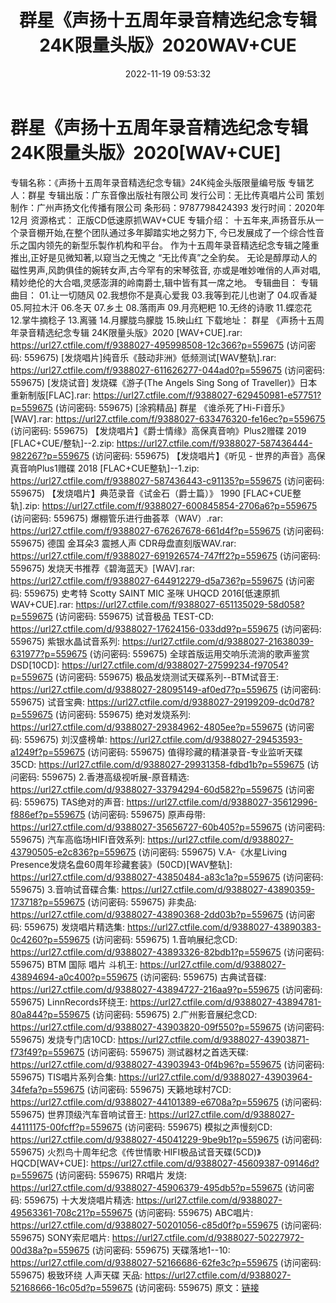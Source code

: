 ﻿---
title: 群星《声扬十五周年录音精选纪念专辑24K限量头版》2020WAV+CUE
date: 2022-11-19 09:53:32
categories: WAV车载音乐、镜像
tags: 华语中文
---
# 群星《声扬十五周年录音精选纪念专辑24K限量头版》2020[WAV+CUE]

专辑名称：《声扬十五周年录音精选纪念专辑》24K纯金头版限量编号版
专辑艺人：群星
专辑出版：广东音像出版社有限公司
发行公司：无比传真唱片公司
策划制作：广州声扬文化传播有限公司
条形码：9787798424393
发行时间：2020年12月
资源格式： 正版CD低速原抓WAV+CUE
专辑介绍：
十五年来,声扬音乐从一个录音棚开始,在整个团队通过多年脚踏实地之努力下,
今已发展成了一个综合性音乐之国内领先的新型乐製作机构和平台。
作为十五周年录音精选纪念专辑之隆重推出,正好是见微知著,以窥当之无愧之 “无比传真”之全豹矣。
无论是醇厚动人的磁性男声,风韵俱佳的婉转女声,古今罕有的宋琴弦音,
亦或是唯妙唯俏的人声对唱,精妙绝伦的大合唱,灵感澎湃的岭南爵士,辑中皆有其一席之地。
专辑曲目：
专辑曲目：
01.让一切随风
02.我想你不是真心爱我
03.我等到花儿也谢了
04.叹香凝
05.阿拉木汗
06.冬天
07.乡土
08.落雨声
09.月亮粑粑
10.无终的诗歌
11.蝶恋花
12.掌牛摘稔子
13.离骚
14.月朦胧鸟朦胧
15.映山红
下载地址：
群星 《声扬十五周年录音精选纪念专辑 24K限量头版》2020 [WAV+CUE].rar: https://url27.ctfile.com/f/9388027-495998508-12c366?p=559675
(访问密码: 559675)
[发烧唱片]纯音乐《鼓动非洲》低频测试[WAV整轨].rar: https://url27.ctfile.com/f/9388027-611626277-044ad0?p=559675
(访问密码: 559675)
[发烧试音] 发烧碟《游子(The Angels Sing Song of
Traveller)》日本重新制版[FLAC].rar: https://url27.ctfile.com/f/9388027-629450981-e57751?p=559675
(访问密码: 559675)
[涂鸦精品] 群星 《谁杀死了Hi-Fi音乐》[WAV].rar: https://url27.ctfile.com/f/9388027-633476320-fe16ec?p=559675
(访问密码: 559675)
【发烧唱片】《爵士情缘》高保真音响》Plus2赠碟 2019 [FLAC+CUE/整轨]--2.zip: https://url27.ctfile.com/f/9388027-587436444-982267?p=559675
(访问密码: 559675)
【发烧唱片】《听见 - 世界的声音》高保真音响Plus1赠碟 2018 [FLAC+CUE整轨]--1.zip:
https://url27.ctfile.com/f/9388027-587436443-c91135?p=559675
(访问密码: 559675)
【发烧唱片】典范录音《试金石（爵士篇）》 1990 [FLAC+CUE整轨].zip: https://url27.ctfile.com/f/9388027-600845854-2706a6?p=559675
(访问密码: 559675)
爆棚管乐进行曲荟萃（WAV）.rar: https://url27.ctfile.com/f/9388027-676267678-661d4f?p=559675
(访问密码: 559675)
德国 金耳朵3 震撼人声 CDR母盘直刻版WAV.rar: https://url27.ctfile.com/f/9388027-691926574-747ff2?p=559675
(访问密码: 559675)
发烧天书推荐《碧海蓝天》[WAV].rar: https://url27.ctfile.com/f/9388027-644912279-d5a736?p=559675
(访问密码: 559675)
史考特 Scotty SAINT MIC 圣咪 UHQCD 2016[低速原抓WAV+CUE].rar: https://url27.ctfile.com/f/9388027-651135029-58d058?p=559675
(访问密码: 559675)
试音极品 TEST-CD: https://url27.ctfile.com/d/9388027-17624156-033dd9?p=559675
(访问密码: 559675)
紫银水晶试音系列: https://url27.ctfile.com/d/9388027-21638039-631977?p=559675
(访问密码: 559675)
全球首版运用交响乐流淌的歌声鉴赏DSD[10CD]: https://url27.ctfile.com/d/9388027-27599234-f97054?p=559675
(访问密码: 559675)
极品发烧测试天碟系列--BTM试音王: https://url27.ctfile.com/d/9388027-28095149-af0ed7?p=559675
(访问密码: 559675)
试音宝典: https://url27.ctfile.com/d/9388027-29199209-dc0d78?p=559675
(访问密码: 559675)
绝对发烧系列: https://url27.ctfile.com/d/9388027-29384962-4805ee?p=559675
(访问密码: 559675)
刘汉盛榜单: https://url27.ctfile.com/d/9388027-29453593-a1249f?p=559675
(访问密码: 559675)
值得珍藏的精湛录音-专业监听天碟35CD: https://url27.ctfile.com/d/9388027-29931358-fdbd1b?p=559675
(访问密码: 559675)
2.香港高级视听展-原音精选: https://url27.ctfile.com/d/9388027-33794294-60d582?p=559675
(访问密码: 559675)
TAS绝对的声音: https://url27.ctfile.com/d/9388027-35612996-f886ef?p=559675
(访问密码: 559675)
原声母带: https://url27.ctfile.com/d/9388027-35656727-60b405?p=559675
(访问密码: 559675)
汽车高临场HIFI音效系列: https://url27.ctfile.com/d/9388027-43790505-e2c836?p=559675
(访问密码: 559675)
V.A-《水星Living Presence发烧名盘60周年珍藏套装》(50CD)[WAV整轨]: https://url27.ctfile.com/d/9388027-43850484-a83c1a?p=559675
(访问密码: 559675)
3.音响试音碟合集: https://url27.ctfile.com/d/9388027-43890359-173718?p=559675
(访问密码: 559675)
非卖品: https://url27.ctfile.com/d/9388027-43890368-2dd03b?p=559675
(访问密码: 559675)
发烧唱片精选集: https://url27.ctfile.com/d/9388027-43890383-0c4260?p=559675
(访问密码: 559675)
1.音响展纪念CD: https://url27.ctfile.com/d/9388027-43893326-82bdb1?p=559675
(访问密码: 559675)
BTM 国际 唱片 斗机王: https://url27.ctfile.com/d/9388027-43894694-a0c400?p=559675
(访问密码: 559675)
古典试音碟: https://url27.ctfile.com/d/9388027-43894727-216aa9?p=559675
(访问密码: 559675)
LinnRecords环绕王: https://url27.ctfile.com/d/9388027-43894781-80a844?p=559675
(访问密码: 559675)
2.广州影音展纪念CD: https://url27.ctfile.com/d/9388027-43903820-09f550?p=559675
(访问密码: 559675)
发烧专门店10CD: https://url27.ctfile.com/d/9388027-43903871-f73f49?p=559675
(访问密码: 559675)
测试器材之首选天碟: https://url27.ctfile.com/d/9388027-43903943-0f4b96?p=559675
(访问密码: 559675)
TIS唱片系列合集: https://url27.ctfile.com/d/9388027-43903964-34fefa?p=559675
(访问密码: 559675)
天籁地球村7CD: https://url27.ctfile.com/d/9388027-44101389-e6708a?p=559675
(访问密码: 559675)
世界顶级汽车音响试音王: https://url27.ctfile.com/d/9388027-44111175-00fcff?p=559675
(访问密码: 559675)
模拟之声慢刻CD: https://url27.ctfile.com/d/9388027-45041229-9be9b1?p=559675
(访问密码: 559675)
火烈鸟十周年纪念《传世情歌·HIFI极品试音天碟(5CD)》HQCD[WAV+CUE]: https://url27.ctfile.com/d/9388027-45609387-09146d?p=559675
(访问密码: 559675)
RR唱片 发烧: https://url27.ctfile.com/d/9388027-45906379-495db5?p=559675
(访问密码: 559675)
十大发烧唱片精选: https://url27.ctfile.com/d/9388027-49563361-708c21?p=559675
(访问密码: 559675)
ABC唱片: https://url27.ctfile.com/d/9388027-50201056-c85d0f?p=559675
(访问密码: 559675)
SONY索尼唱片: https://url27.ctfile.com/d/9388027-50227972-00d38a?p=559675
(访问密码: 559675)
天碟落地1--10: https://url27.ctfile.com/d/9388027-52166686-62fe3c?p=559675
(访问密码: 559675)
极致环绕 人声天碟 天品: https://url27.ctfile.com/d/9388027-52168666-16c05d?p=559675
(访问密码: 559675)
原文：[链接](https://blog.sina.com.cn/s/blog_1647c7e76010310bo.html)